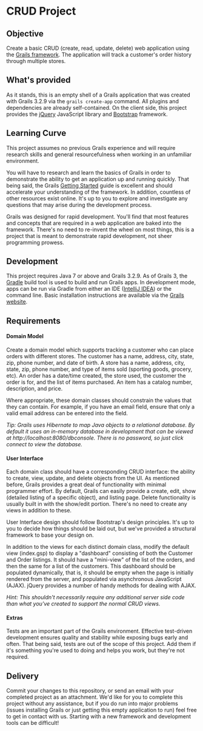 # CRUD Project

## Objective
Create a basic CRUD (create, read, update, delete) web application using the [Grails framework](http://grails.org/). The application will track a customer's order history through multiple stores.

## What's provided
As it stands, this is an empty shell of a Grails application that was created with Grails 3.2.9 via the `grails create-app` command. All plugins and dependencies are already self-contained. On the client side, this project provides the [jQuery](https://jquery.com/) JavaScript library and [Bootstrap](http://getbootstrap.com/3.3.7/) framework.

## Learning Curve
This project assumes no previous Grails experience and will require research skills and general resourcefulness when working in an unfamiliar environment.

You will have to research and learn the basics of Grails in order to demonstrate the ability to get an application up and running quickly. That being said, the Grails [Getting Started](http://docs.grails.org/3.2.9/guide/gettingStarted.html) guide is excellent and should accelerate your understanding of the framework. In addition, countless of other resources exist online. It's up to you to explore and investigate any questions that may arise during the development process.

Grails was designed for rapid development. You'll find that most features and concepts that are required in a web application are baked into the framework. There's no need to re-invent the wheel on most things, this is a project that is meant to demonstrate rapid development, not sheer programming prowess.

## Development
This project requires Java 7 or above and Grails 3.2.9. As of Grails 3, the [Gradle](https://gradle.org) build tool is used to build and run Grails apps. In development mode, apps can be run via Gradle from either an IDE ([IntelliJ IDEA](https://www.jetbrains.com/idea/download)) or the command line. Basic installation instructions are available via the [Grails website](https://grails.org/download.html).

## Requirements

#### Domain Model
Create a domain model which supports tracking a customer who can place orders with different stores. The customer has a name, address, city, state, zip, phone number, and date of birth. A store has a name, address, city, state, zip, phone number, and type of items sold (sporting goods, grocery, etc). An order has a date/time created, the store used, the customer the order is for, and the list of items purchased. An item has a catalog number, description, and price.

Where appropriate, these domain classes should constrain the values that they can contain. For example, if you have an email field, ensure that only a valid email address can be entered into the field.

*Tip: Grails uses Hibernate to map Java objects to a relational database. By default it uses an in-memory database in development that can be viewed at http://localhost:8080/dbconsole. There is no password, so just click connect to view the database.*

#### User Interface
Each domain class should have a corresponding CRUD interface: the ability to create, view, update, and delete objects from the UI. As mentioned before, Grails provides a great deal of functionality with minimal programmer effort. By default, Grails can easily provide a create, edit, show (detailed listing of a specific object), and listing page. Delete functionality is usually built in with the show/edit portion. There's no need to create any views in addition to these.

User Interface design should follow Bootstrap's design principles. It's up to you to decide how things should be laid out, but we've provided a structural framework to base your design on.

In addition to the views for each distinct domain class, modify the default view (index.gsp) to display a "dashboard" consisting of both the Customer and Order listings. It should have a "mini-view" of the list of the orders, and then the same for a list of the customers. This dashboard should be populated dynamically, that is, it should be empty when the page is initially rendered from the server, and populated via asynchronous JavaScript (AJAX). jQuery provides a number of handy methods for dealing with AJAX.

*Hint: This shouldn't necessarily require any additional server side code than what you've created to support the normal CRUD views.*

#### Extras
Tests are an important part of the Grails environment. Effective test-driven development ensures quality and stability while exposing bugs early and often. That being said, tests are out of the scope of this project. Add them if it's something you're used to doing and helps you work, but they're not required.

## Delivery
Commit your changes to this repository, or send an email with your completed project as an attachment. We'd like for you to complete this project without any assistance, but if you do run into major problems (issues installing Grails or just getting this empty application to run) feel free to get in contact with us. Starting with a new framework and development tools can be difficult!